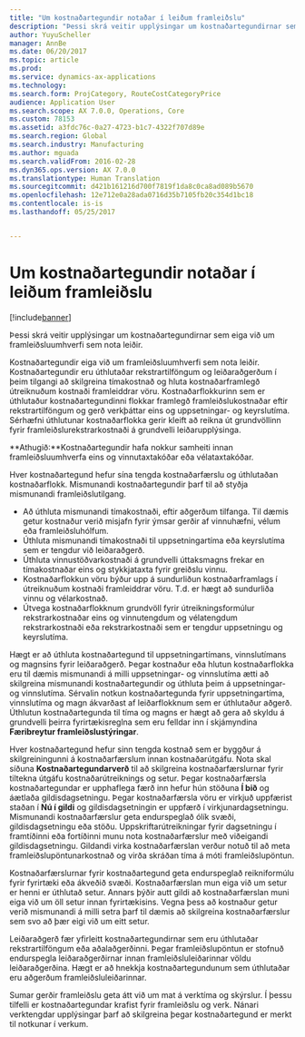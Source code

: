 ```yaml
---
title: "Um kostnaðartegundir notaðar í leiðum framleiðslu"
description: "Þessi skrá veitir upplýsingar um kostnaðartegundirnar sem eiga við um framleiðsluumhverfi sem nota leiðir."
author: YuyuScheller
manager: AnnBe
ms.date: 06/20/2017
ms.topic: article
ms.prod: 
ms.service: dynamics-ax-applications
ms.technology: 
ms.search.form: ProjCategory, RouteCostCategoryPrice
audience: Application User
ms.search.scope: AX 7.0.0, Operations, Core
ms.custom: 78153
ms.assetid: a3fdc76c-0a27-4723-b1c7-4322f707d89e
ms.search.region: Global
ms.search.industry: Manufacturing
ms.author: mguada
ms.search.validFrom: 2016-02-28
ms.dyn365.ops.version: AX 7.0.0
ms.translationtype: Human Translation
ms.sourcegitcommit: d421b161216d700f7819f1da8c0ca8ad089b5670
ms.openlocfilehash: 12e712e0a28ada0716d35b7105fb20c354d1bc18
ms.contentlocale: is-is
ms.lasthandoff: 05/25/2017


---
```


# <a name="cost-categories-used-in-production-routing"></a>Um kostnaðartegundir notaðar í leiðum framleiðslu

[!include[banner](../includes/banner.md)]


Þessi skrá veitir upplýsingar um kostnaðartegundirnar sem eiga við um framleiðsluumhverfi sem nota leiðir.

Kostnaðartegundir eiga við um framleiðsluumhverfi sem nota leiðir. Kostnaðartegundir eru úthlutaðar rekstrartilföngum og leiðaraðgerðum í þeim tilgangi að skilgreina tímakostnað og hluta kostnaðarframlegð útreiknuðum kostnaði framleiddrar vöru. Kostnaðarflokkurinn sem er úthlutaður kostnaðartegundinni flokkar framlegð framleiðslukostnaðar eftir rekstrartilföngum og gerð verkþáttar eins og uppsetningar- og keyrslutíma. Sérhæfni úthlutunar kostnaðarflokka gerir kleift að reikna út grundvöllinn fyrir framleiðslurekstrarkostnaði á grundvelli leiðarupplýsinga. 

**Athugið:**Kostnaðartegundir hafa nokkur samheiti innan framleiðsluumhverfa eins og vinnutaxtakóðar eða vélataxtakóðar. 

Hver kostnaðartegund hefur sína tengda kostnaðarfærslu og úthlutaðan kostnaðarflokk. Mismunandi kostnaðartegundir þarf til að styðja mismunandi framleiðslutilgang.

-   Að úthluta mismunandi tímakostnaði, eftir aðgerðum tilfanga. Til dæmis getur kostnaður verið misjafn fyrir ýmsar gerðir af vinnuhæfni, vélum eða framleiðsluhólfum.
-   Úthluta mismunandi tímakostnaði til uppsetningartíma eða keyrslutíma sem er tengdur við leiðaraðgerð.
-   Úthluta vinnustöðvarkostnaði á grundvelli úttaksmagns frekar en tímakostnaðar eins og stykkjataxta fyrir greiðslu vinnu.
-   Kostnaðarflokkun vöru býður upp á sundurliðun kostnaðarframlags í útreiknuðum kostnaði framleiddrar vöru. T.d. er hægt að sundurliða vinnu og vélarkostnað.
-   Útvega kostnaðarflokknum grundvöll fyrir útreikningsformúlur rekstrarkostnaðar eins og vinnutengdum og vélatengdum rekstrarkostnaði eða rekstrarkostnaði sem er tengdur uppsetningu og keyrslutíma.

Hægt er að úthluta kostnaðartegund til uppsetningartímans, vinnslutímans og magnsins fyrir leiðaraðgerð. Þegar kostnaður eða hlutun kostnaðarflokka eru til dæmis mismunandi á milli uppsetningar- og vinnslutíma ætti að skilgreina mismunandi kostnaðartegundir og úthluta þeim á uppsetningar- og vinnslutíma. Sérvalin notkun kostnaðartegunda fyrir uppsetningartíma, vinnslutíma og magn ákvarðast af leiðarflokknum sem er úthlutaður aðgerð. Úthlutun kostnaðartegunda til tíma og magns er hægt að gera að skyldu á grundvelli þeirra fyrirtækisreglna sem eru felldar inn í skjámyndina **Færibreytur framleiðslustýringar**. 

Hver kostnaðartegund hefur sinn tengda kostnað sem er byggður á skilgreiningunni á kostnaðarfærslum innan kostnaðarútgáfu. Nota skal síðuna **Kostnaðartegundarverð** til að skilgreina kostnaðarfærslurnar fyrir tiltekna útgáfu kostnaðarútreiknings og setur. Þegar kostnaðarfærsla kostnaðartegundar er upphaflega færð inn hefur hún stöðuna **Í bið** og áætlaða gildisdagsetningu. Þegar kostnaðarfærsla vöru er virkjuð uppfærist staðan í **Nú í gildi** og gildisdagsetningin er uppfærð í virkjunardagsetningu. Mismunandi kostnaðarfærslur geta endurspeglað ólík svæði, gildisdagsetningu eða stöðu. Uppskriftarútreikningar fyrir dagsetningu í framtíðinni eða fortíðinni munu nota kostnaðarfærslur með viðeigandi gildisdagsetningu. Gildandi virka kostnaðarfærslan verður notuð til að meta framleiðslupöntunarkostnað og virða skráðan tíma á móti framleiðslupöntun. 

Kostnaðarfærslurnar fyrir kostnaðartegund geta endurspeglað reikniformúlu fyrir fyrirtæki eða ákveðið svæði. Kostnaðarfærslan mun eiga við um setur er henni er úthlutað setur. Annars þýðir autt gildi að kostnaðarfærslan muni eiga við um öll setur innan fyrirtækisins. Vegna þess að kostnaður getur verið mismunandi á milli setra þarf til dæmis að skilgreina kostnaðarfærslur sem svo að þær eigi við um eitt setur. 

Leiðaraðgerð fær yfirleitt kostnaðartegundirnar sem eru úthlutaðar rekstrartilföngum eða aðalaðgerðinni. Þegar framleiðslupöntun er stofnuð endurspegla leiðaraðgerðirnar innan framleiðsluleiðarinnar völdu leiðaraðgerðina. Hægt er að hnekkja kostnaðartegundunum sem úthlutaðar eru aðgerðum framleiðsluleiðarinnar. 

Sumar gerðir framleiðslu geta átt við um mat á verktíma og skýrslur. Í þessu tilfelli er kostnaðartegundar krafist fyrir framleiðslu og verk. Nánari verktengdar upplýsingar þarf að skilgreina þegar kostnaðartegund er merkt til notkunar í verkum.




